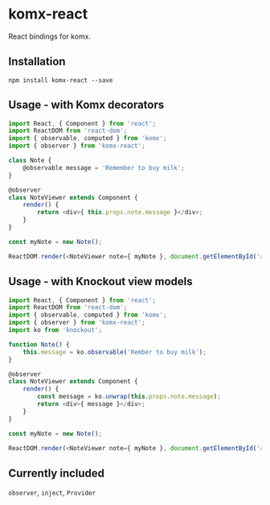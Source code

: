 # komx-react
React bindings for komx.

## Installation
`npm install komx-react --save`

## Usage - with Komx decorators
```js
import React, { Component } from 'react';
import ReactDOM from 'react-dom';
import { observable, computed } from 'komx';
import { observer } from 'komx-react';

class Note {
    @observable message = 'Remember to buy milk';
}

@observer
class NoteViewer extends Component {
    render() {
        return <div>{ this.props.note.message }</div>;
    }
}

const myNote = new Note();

ReactDOM.render(<NoteViewer note={ myNote }, document.getElementById('app'));
```

## Usage - with Knockout view models
```js
import React, { Component } from 'react';
import ReactDOM from 'react-dom';
import { observable, computed } from 'komx';
import { observer } from 'komx-react';
import ko from 'knockout';

function Note() {
    this.message = ko.observable('Rember to buy milk');
}

@observer
class NoteViewer extends Component {
    render() {
        const message = ko.unwrap(this.props.note.message);
        return <div>{ message }</div>;
    }
}

const myNote = new Note();

ReactDOM.render(<NoteViewer note={ myNote }, document.getElementById('app'));
```

## Currently included

`observer`, `inject`, `Provider`
